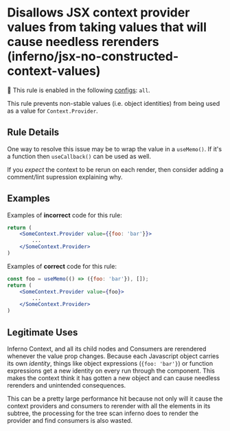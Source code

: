 # Disallows JSX context provider values from taking values that will cause needless rerenders (inferno/jsx-no-constructed-context-values)

💼 This rule is enabled in the following [configs](https://github.com/infernojs/eslint-plugin-inferno#shareable-configurations): `all`.

This rule prevents non-stable values (i.e. object identities) from being used as a value for `Context.Provider`.

## Rule Details

One way to resolve this issue may be to wrap the value in a `useMemo()`. If it's a function then `useCallback()` can be used as well.

If you _expect_ the context to be rerun on each render, then consider adding a comment/lint supression explaining why.

## Examples

Examples of **incorrect** code for this rule:

```jsx
return (
    <SomeContext.Provider value={{foo: 'bar'}}>
        ...
    </SomeContext.Provider>
)
```

Examples of **correct** code for this rule:

```jsx
const foo = useMemo(() => ({foo: 'bar'}), []);
return (
    <SomeContext.Provider value={foo}>
        ...
    </SomeContext.Provider>
)
```

## Legitimate Uses

Inferno Context, and all its child nodes and Consumers are rerendered whenever the value prop changes. Because each Javascript object carries its own _identity_, things like object expressions (`{foo: 'bar'}`) or function expressions get a new identity on every run through the component. This makes the context think it has gotten a new object and can cause needless rerenders and unintended consequences.

This can be a pretty large performance hit because not only will it cause the context providers and consumers to rerender with all the elements in its subtree, the processing for the tree scan inferno does to render the provider and find consumers is also wasted.
